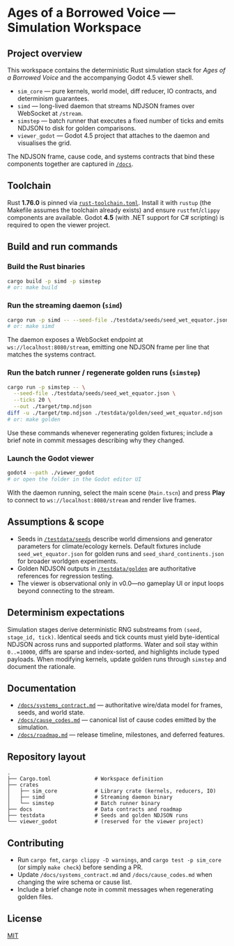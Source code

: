 # Ages of a Borrowed Voice — Simulation Workspace

## Project overview

This workspace contains the deterministic Rust simulation stack for *Ages of a Borrowed Voice* and the accompanying Godot 4.5 viewer shell.

* `sim_core` — pure kernels, world model, diff reducer, IO contracts, and determinism guarantees.
* `simd` — long-lived daemon that streams NDJSON frames over WebSocket at `/stream`.
* `simstep` — batch runner that executes a fixed number of ticks and emits NDJSON to disk for golden comparisons.
* `viewer_godot` — Godot 4.5 project that attaches to the daemon and visualises the grid.

The NDJSON frame, cause code, and systems contracts that bind these components together are captured in [`/docs`](docs/).

## Toolchain

Rust **1.76.0** is pinned via [`rust-toolchain.toml`](rust-toolchain.toml). Install it with `rustup` (the Makefile assumes the toolchain already exists) and ensure `rustfmt`/`clippy` components are available. Godot **4.5** (with .NET support for C# scripting) is required to open the viewer project.

## Build and run commands

### Build the Rust binaries

```bash
cargo build -p simd -p simstep
# or: make build
```

### Run the streaming daemon (`simd`)

```bash
cargo run -p simd -- --seed-file ./testdata/seeds/seed_wet_equator.json --port 8080
# or: make simd
```

The daemon exposes a WebSocket endpoint at `ws://localhost:8080/stream`, emitting one NDJSON frame per line that matches the systems contract.

### Run the batch runner / regenerate golden runs (`simstep`)

```bash
cargo run -p simstep -- \
  --seed-file ./testdata/seeds/seed_wet_equator.json \
  --ticks 20 \
  --out ./target/tmp.ndjson
diff -u ./target/tmp.ndjson ./testdata/golden/seed_wet_equator.ndjson
# or: make golden
```

Use these commands whenever regenerating golden fixtures; include a brief note in commit messages describing why they changed.

### Launch the Godot viewer

```bash
godot4 --path ./viewer_godot
# or open the folder in the Godot editor UI
```

With the daemon running, select the main scene (`Main.tscn`) and press **Play** to connect to `ws://localhost:8080/stream` and render live frames.

## Assumptions & scope

* Seeds in [`/testdata/seeds`](testdata/seeds/) describe world dimensions and generator parameters for climate/ecology kernels. Default fixtures include `seed_wet_equator.json` for golden runs and `seed_shard_continents.json` for broader worldgen experiments.
* Golden NDJSON outputs in [`/testdata/golden`](testdata/golden/) are authoritative references for regression testing.
* The viewer is observational only in v0.0—no gameplay UI or input loops beyond connecting to the stream.

## Determinism expectations

Simulation stages derive deterministic RNG substreams from `(seed, stage_id, tick)`. Identical seeds and tick counts must yield byte-identical NDJSON across runs and supported platforms. Water and soil stay within `0..=10000`, diffs are sparse and index-sorted, and highlights include typed payloads. When modifying kernels, update golden runs through `simstep` and document the rationale.

## Documentation

* [`/docs/systems_contract.md`](docs/systems_contract.md) — authoritative wire/data model for frames, seeds, and world state.
* [`/docs/cause_codes.md`](docs/cause_codes.md) — canonical list of cause codes emitted by the simulation.
* [`/docs/roadmap.md`](docs/roadmap.md) — release timeline, milestones, and deferred features.

## Repository layout

```
.
├── Cargo.toml              # Workspace definition
├── crates
│   ├── sim_core            # Library crate (kernels, reducers, IO)
│   ├── simd                # Streaming daemon binary
│   └── simstep             # Batch runner binary
├── docs                    # Data contracts and roadmap
├── testdata                # Seeds and golden NDJSON runs
└── viewer_godot            # (reserved for the viewer project)
```

## Contributing

* Run `cargo fmt`, `cargo clippy -D warnings`, and `cargo test -p sim_core` (or simply `make check`) before sending a PR.
* Update `/docs/systems_contract.md` and `/docs/cause_codes.md` when changing the wire schema or cause list.
* Include a brief change note in commit messages when regenerating golden files.

## License

[MIT](LICENSE)
